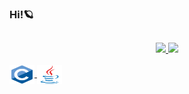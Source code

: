 ### Hi!🪐
##

<div align="center">
  <a href="https://github.com/jwapwytalo">
  <img height="180em" src="https://github-readme-stats.vercel.app/api?username=jwapwytalo&show_icons=true&theme=tokyonight&include_all_commits=true&count_private=true"/>
  <img height="180em" src="https://github-readme-stats.vercel.app/api/top-langs/?username=jwapwytalo&layout=compact&langs_count=7&theme=tokyonight"/>
</div>

<div style="display: inline_block"><br>

  <img align="center" alt="Rafa-Ts" height="30" width="40" src="https://raw.githubusercontent.com/devicons/devicon/master/icons/c/c-original.svg">
  <img align="center" alt="Rafa-Js" height="30" width="40" src="https://raw.githubusercontent.com/devicons/devicon/master/icons/java/java-original.svg">

  
  
</div>
  
  ##

          
          
          
          

